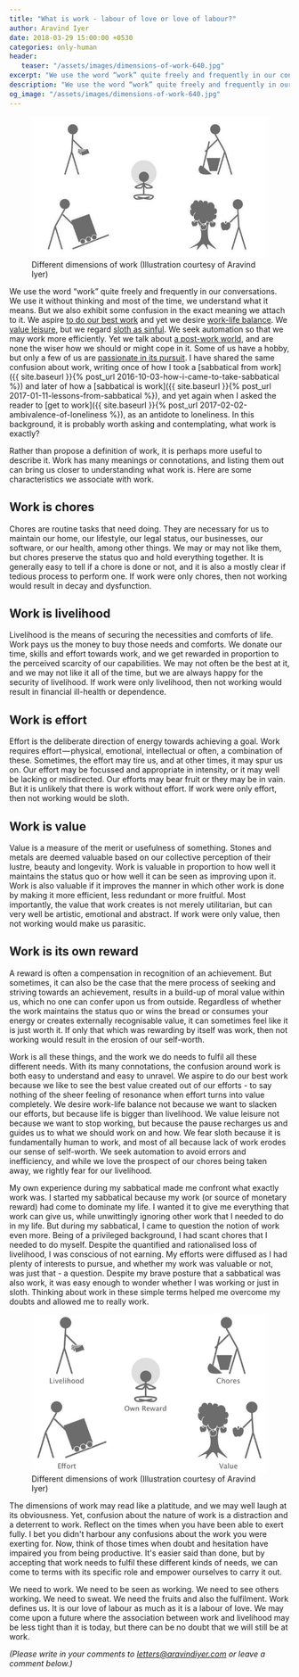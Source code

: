 ```yaml
---
title: "What is work - labour of love or love of labour?"
author: Aravind Iyer
date: 2018-03-29 15:00:00 +0530
categories: only-human
header:
   teaser: "/assets/images/dimensions-of-work-640.jpg"
excerpt: "We use the word “work” quite freely and frequently in our conversations. But it is probably worth asking and contemplating, what work is exactly? We need to work. We need to be seen as working. We need to sweat. We need the fruits and also the fulfilment. Work defines us. It is our love of labour as much as it is a labour of love."
description: "We use the word “work” quite freely and frequently in our conversations. But it is probably worth asking and contemplating, what work is exactly? We need to work. We need to be seen as working. We need to sweat. We need the fruits and also the fulfilment. Work defines us. It is our love of labour as much as it is a labour of love."
og_image: "/assets/images/dimensions-of-work-640.jpg"
---
```

<figure>
   <a href="/assets/images/dimensions-of-work.jpg">
      <img src="/assets/images/dimensions-of-work-640.jpg" alt="Symbols denoting different dimensions of work">
   </a>
   <figcaption>Different dimensions of work (Illustration courtesy of Aravind Iyer)</figcaption>
</figure>

We use the word “work” quite freely and frequently in our conversations. We use it without thinking and most of the time, we understand what it means. But we also exhibit some confusion in the exact meaning we attach to it. We aspire [to do our best work](https://crew.co/blog/how-to-do-your-best-work/) and yet we desire [work-life balance](https://www.forbes.com/sites/jessicalutz/2018/01/11/its-time-to-kill-the-fantasy-that-is-work-life-balance/). We [value leisure](https://www.washingtonpost.com/news/in-theory/wp/2016/08/24/in-defense-of-leisure/), but we regard [sloth as sinful](https://www.psychologytoday.com/us/blog/hide-and-seek/201410/the-psychology-laziness). We seek automation so that we may work more efficiently. Yet we talk about [a post-work world](https://www.theguardian.com/news/2018/jan/19/post-work-the-radical-idea-of-a-world-without-jobs), and are none the wiser how we should or might cope in it. Some of us have a hobby, but only a few of us are [passionate in its pursuit](https://psychologyforphotographers.com/how-to-live-your-passion-stop-confusing-hobbies-with-passions). I have shared the same confusion about work, writing once of how I took a [sabbatical from work]({{ site.baseurl }}{% post_url 2016-10-03-how-i-came-to-take-sabbatical %}) and later of how a [sabbatical is work]({{ site.baseurl }}{% post_url 2017-01-11-lessons-from-sabbatical %}), and yet again when I asked the reader to [get to work]({{ site.baseurl }}{% post_url 2017-02-02-ambivalence-of-loneliness %}), as an antidote to loneliness. In this background, it is probably worth asking and contemplating, what work is exactly?

Rather than propose a definition of work, it is perhaps more useful to describe it. Work has many meanings or connotations, and listing them out can bring us closer to understanding what work is. Here are some characteristics we associate with work.

## Work is chores

Chores are routine tasks that need doing. They are necessary for us to maintain our home, our lifestyle, our legal status, our businesses, our software, or our health, among other things. We may or may not like them, but chores preserve the status quo and hold everything together. It is generally easy to tell if a chore is done or not, and it is also a mostly clear if tedious process to perform one. If work were only chores, then not working would result in decay and dysfunction.

## Work is livelihood

Livelihood is the means of securing the necessities and comforts of life. Work pays us the money to buy those needs and comforts. We donate our time, skills and effort towards work, and we get rewarded in proportion to the perceived scarcity of our capabilities. We may not often be the best at it, and we may not like it all of the time, but we are always happy for the security of livelihood. If work were only livelihood, then not working would result in financial ill-health or dependence.

## Work is effort

Effort is the deliberate direction of energy towards achieving a goal. Work requires effort — physical, emotional, intellectual or often, a combination of these. Sometimes, the effort may tire us, and at other times, it may spur us on. Our effort may be focussed and appropriate in intensity, or it may well be lacking or misdirected. Our efforts may bear fruit or they may be in vain. But it is unlikely that there is work without effort. If work were only effort, then not working would be sloth.

## Work is value

Value is a measure of the merit or usefulness of something. Stones and metals are deemed valuable based on our collective perception of their lustre, beauty and longevity. Work is valuable in proportion to how well it maintains the status quo or how well it can be seen as improving upon it. Work is also valuable if it improves the manner in which other work is done by making it more efficient, less redundant or more fruitful. Most importantly, the value that work creates is not merely utilitarian, but can very well be artistic, emotional and abstract. If work were only value, then not working would make us parasitic.

## Work is its own reward

A reward is often a compensation in recognition of an achievement. But sometimes, it can also be the case that the mere process of seeking and striving towards an achievement, results in a build-up of moral value within us, which no one can confer upon us from outside. Regardless of whether the work maintains the status quo or wins the bread or consumes your energy or creates externally recognisable value, it can sometimes feel like it is just worth it. If only that which was rewarding by itself was work, then not working would result in the erosion of our self-worth.

Work is all these things, and the work we do needs to fulfil all these different needs. With its many connotations, the confusion around work is both easy to understand and easy to unravel. We aspire to do our best work because we like to see the best value created out of our efforts - to say nothing of the sheer feeling of resonance when effort turns into value completely. We desire work-life balance not because we want to slacken our efforts, but because life is bigger than livelihood. We value leisure not because we want to stop working, but because the pause recharges us and guides us to what we should work on and how. We fear sloth because it is fundamentally human to work, and most of all because lack of work erodes our sense of self-worth. We seek automation to avoid errors and inefficiency, and while we love the prospect of our chores being taken away, we rightly fear for our livelihood.

My own experience during my sabbatical made me confront what exactly work was. I started my sabbatical because my work (or source of monetary reward) had come to dominate my life. I wanted it to give me everything that work can give us, while unwittingly ignoring other work that I needed to do in my life. But during my sabbatical, I came to question the notion of work even more. Being of a privileged background, I had scant chores that I needed to do myself. Despite the quantified and rationalised loss of livelihood, I was conscious of not earning. My efforts were diffused as I had plenty of interests to pursue, and whether my work was valuable or not, was just that - a question. Despite my brave posture that a sabbatical was also work, it was easy enough to wonder whether I was working or just in sloth. Thinking about work in these simple terms helped me overcome my doubts and allowed me to really work.

<figure>
   <a href="/assets/images/dimensions-of-work-labelled.jpg">
      <img src="/assets/images/dimensions-of-work-labelled-640.jpg" alt="Symbols denoting different dimensions of work">
   </a>
   <figcaption>Different dimensions of work (Illustration courtesy of Aravind Iyer)</figcaption>
</figure>

The dimensions of work may read like a platitude, and we may well laugh at its obviousness. Yet, confusion about the nature of work is a distraction and a deterrent to work. Reflect on the times when you have been able to exert fully. I bet you didn't harbour any confusions about the work you were exerting for. Now, think of those times when doubt and hesitation have impaired you from being productive. It's easier said than done, but by accepting that work needs to fulfil these different kinds of needs, we can come to terms with its specific role and empower ourselves to carry it out.

We need to work. We need to be seen as working. We need to see others working. We need to sweat. We need the fruits and also the fulfilment. Work defines us. It is our love of labour as much as it is a labour of love. We may come upon a future where the association between work and livelihood may be less tight than it is today, but there can be no doubt that we will still be at work.

*(Please write in your comments to [letters@aravindiyer.com](mailto:letters@aravindiyer.com) or leave a comment below.)*
